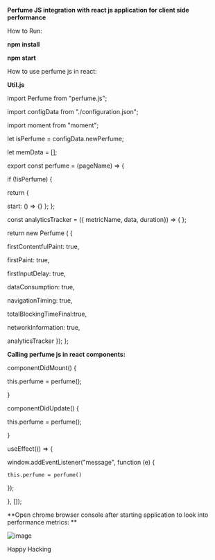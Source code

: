 **Perfume JS integration with react js application for client side performance**

How to Run:

**npm install**

**npm start**

How to use perfume js in react:

**Util.js**

import Perfume from "perfume.js";

import configData from "./configuration.json";

import moment from "moment";

let isPerfume = configData.newPerfume;

let memData = [];

export const perfume = (pageName) => {

if (!isPerfume) {

return 
{
  
  start: () => {}
};
};

const analyticsTracker = ({ metricName, data, duration}) => {
};

return new Perfume ( {

firstContentfulPaint: true,

firstPaint: true,

firstInputDelay: true,  

dataConsumption: true,

navigationTiming: true,

totalBlockingTimeFinal:true,

networkInformation: true,

 analyticsTracker
}); };


**Calling perfume js in react components:**

componentDidMount() {

this.perfume = perfume();

}

componentDidUpdate() {

this.perfume = perfume();

}


useEffect(() => {

window.addEventListener("message", function (e) {

    this.perfume = perfume()
    
});

}, []);

**Open chrome browser console after starting application to look into performance metrics: **

![image](https://user-images.githubusercontent.com/23724530/148425867-93647191-9b16-4c15-8ab1-a9a1eea77f5a.png)


Happy Hacking 
